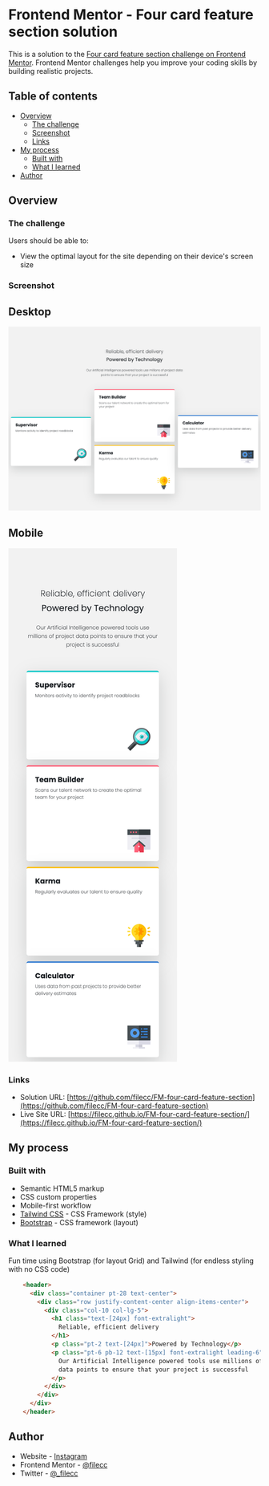 # Frontend Mentor - Four card feature section solution

This is a solution to the [Four card feature section challenge on Frontend Mentor](https://www.frontendmentor.io/challenges/four-card-feature-section-weK1eFYK). Frontend Mentor challenges help you improve your coding skills by building realistic projects. 

## Table of contents

- [Overview](#overview)
  - [The challenge](#the-challenge)
  - [Screenshot](#screenshot)
  - [Links](#links)
- [My process](#my-process)
  - [Built with](#built-with)
  - [What I learned](#what-i-learned)
- [Author](#author)



## Overview

### The challenge

Users should be able to:

- View the optimal layout for the site depending on their device's screen size

### Screenshot

## Desktop
![Desktop](./desktop.png)

## Mobile
![Mobile](./mobile.png)

### Links

- Solution URL: [https://github.com/filecc/FM-four-card-feature-section](https://github.com/filecc/FM-four-card-feature-section)
- Live Site URL: [https://filecc.github.io/FM-four-card-feature-section/](https://filecc.github.io/FM-four-card-feature-section/)

## My process

### Built with

- Semantic HTML5 markup
- CSS custom properties
- Mobile-first workflow
- [Tailwind CSS](https://tailwindcss.com/) - CSS Framework (style)
- [Bootstrap](https://getbootstrap.com/) - CSS framework (layout)

### What I learned

Fun time using Bootstrap (for layout Grid) and Tailwind (for endless styling with no CSS code)

```html
    <header>
      <div class="container pt-28 text-center">
        <div class="row justify-content-center align-items-center">
          <div class="col-10 col-lg-5">
            <h1 class="text-[24px] font-extralight">
              Reliable, efficient delivery
            </h1>
            <p class="pt-2 text-[24px]">Powered by Technology</p>
            <p class="pt-6 pb-12 text-[15px] font-extralight leading-6">
              Our Artificial Intelligence powered tools use millions of project
              data points to ensure that your project is successful
            </p>
          </div>
        </div>
      </div>
    </header>
```

## Author

- Website - [Instagram](https://www.instagram.com/filecc)
- Frontend Mentor - [@filecc](https://www.frontendmentor.io/profile/filecc)
- Twitter - [@_filecc](https://www.twitter.com/_filecc)
